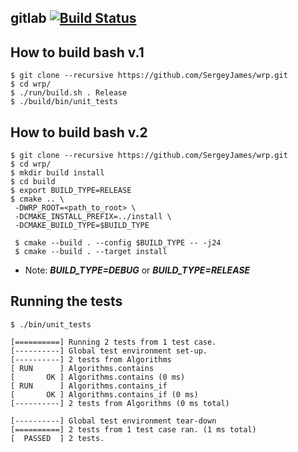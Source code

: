 ## gitlab  [![Build Status](https://gitlab.com/SergeyJames/wrp/badges/master/pipeline.svg)](https://gitlab.com/SergeyJames/wrp/)

## How to build bash v.1
```
$ git clone --recursive https://github.com/SergeyJames/wrp.git
$ cd wrp/
$ ./run/build.sh . Release
$ ./build/bin/unit_tests
```

## How to build bash v.2
```
$ git clone --recursive https://github.com/SergeyJames/wrp.git
$ cd wrp/
$ mkdir build install
$ cd build
$ export BUILD_TYPE=RELEASE
$ cmake .. \
 -DWRP_ROOT=<path_to_root> \
 -DCMAKE_INSTALL_PREFIX=../install \
 -DCMAKE_BUILD_TYPE=$BUILD_TYPE

 $ cmake --build . --config $BUILD_TYPE -- -j24
 $ cmake --build . --target install
```
 * Note: ***BUILD_TYPE=DEBUG*** or ***BUILD_TYPE=RELEASE***

## Running the tests

```
$ ./bin/unit_tests
```
```
[==========] Running 2 tests from 1 test case.
[----------] Global test environment set-up.
[----------] 2 tests from Algorithms
[ RUN      ] Algorithms.contains
[       OK ] Algorithms.contains (0 ms)
[ RUN      ] Algorithms.contains_if
[       OK ] Algorithms.contains_if (0 ms)
[----------] 2 tests from Algorithms (0 ms total)

[----------] Global test environment tear-down
[==========] 2 tests from 1 test case ran. (1 ms total)
[  PASSED  ] 2 tests.

```